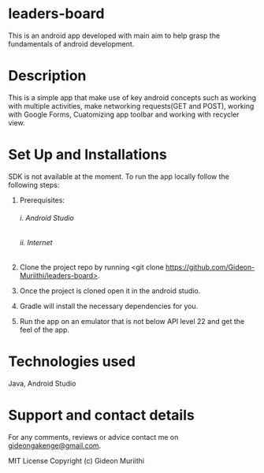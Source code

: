 # leaders-board
This is an android app developed with main aim to help grasp the fundamentals of android development.

# Description
This is a simple app that make use of key android concepts such as working with multiple activities, make networking requests(GET and POST), working with 
Google Forms, Cuatomizing app toolbar and working with recycler view.

# Set Up and Installations
SDK is not available at the moment. To run the app locally follow the following steps:
1. Prerequisites:

    ######  i. Android Studio
     ###### ii. Internet 
     

2. Clone the project repo by running <git clone https://github.com/Gideon-Muriithi/leaders-board>.

3. Once the project is cloned open it in the android studio.

4. Gradle will install the necessary dependencies for you.

5. Run the app on an emulator that is not below API level 22 and get the feel of the app.

# Technologies used
Java, Android Studio

# Support and contact details
For any comments, reviews or advice contact me on gideongakenge@gmail.com.

MIT License Copyright (c) Gideon Muriithi
